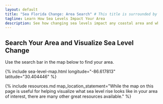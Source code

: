 ```yaml
---
layout: default
title: "Sea Florida Change: Area Search" # This title is surrounded by quotation marks as it contains a colon.
tagline: Learn How Sea Levels Impact Your Area
description: See how changing sea levels impact any coastal area and what its future holds.
---
```


## Search Your Area and Visualize Sea Level Change

Use the search bar in the map below to find your area.

{% include sea-level-map.html longitude="-86.617813" latitude="30.404446" %}

{% include resources.md map_location_statement="While the map on this page is useful for helping visualize what sea level rise looks like in your area of interest, there are many other great resources available." %}